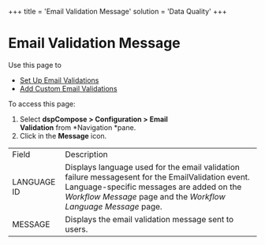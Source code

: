 +++
title = 'Email Validation Message'
solution = 'Data Quality'
+++

# Email Validation Message

<div class="use">

Use this page to

  - [Set Up Email
    Validations](../Use_Cases/Set_up_Email_Validations.htm)
  - [Add Custom Email
    Validations](../Use_Cases/Set_up_Email_Validations.htm#Add_Custom_Email_Validations)

</div>

To access this page:

1.  Select <span style="font-weight: bold;">dspCompose \>
    </span><span style="background: #ffffff;font-weight: bold;">Configuration
    \> Email
    Validation</span> from *<span style="background: #ffffff;">Navigation</span> *pane.
2.  Click in the <span style="font-weight: bold;">Message</span>
icon.

|             |                                                                                                                                                                                                                  |
| ----------- | ---------------------------------------------------------------------------------------------------------------------------------------------------------------------------------------------------------------- |
| Field       | Description                                                                                                                                                                                                      |
| LANGUAGE ID | Displays language used for the email validation failure messagesent for the EmailValidation event. Language-specific messages are added on the *Workflow Message* page and the *Workflow Language Message* page. |
| MESSAGE     | Displays the email validation message sent to users.                                                                                                                                                             |

